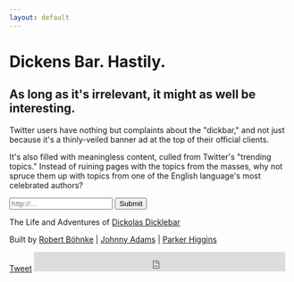 ```yaml
---
layout: default
---
```


<h1>Dickens Bar. Hastily.</h1>

<h2>As long as it's irrelevant, it might as well be interesting.</h2>

Twitter users have nothing but complaints about the "dickbar," and not just because
it's a thinly-veiled banner ad at the top of their official clients.

It's also filled with meaningless content, culled from Twitter's "trending topics."
Instead of ruining pages with the topics from the masses, why not spruce them up with topics from one of the English language's most celebrated authors?

<form id="input-form" action="goto" method="GET">
	<input class="url" type="text" name="url" placeholder="http://…"/>
	<input class="button" type="submit" />
</form>

The Life and Adventures of [Dickolas Dicklebar][dickbar]

Built by
[Robert B&ouml;hnke][robb] | [Johnny Adams][johnny] | [Parker Higgins][parker]

<div id="share">
	<a href="http://twitter.com/share" class="twitter-share-button" data-count="horizontal">Tweet</a>
	<iframe class="facebook" src="http://www.facebook.com/plugins/like.php?href=http%3A%2F%2Fthedickensbar.com&amp;layout=standard&amp;show_faces=false&amp;width=450&amp;action=like&amp;font=arial&amp;colorscheme=light&amp;height=35" style="border:none; overflow:hidden; width:450px; height:35px;"></iframe>
</div>

[robb]:    http://robb.is
[parker]:  http://parkerhiggins.net
[johnny]:  http://johnadams.com
[dickbar]: http://dickbar.org
